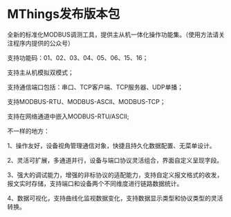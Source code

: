 # MThings发布版本包

全新的标准化MODBUS调测工具，提供主从机一体化操作功能集。（使用方法请关注程序内提供的公众号）

支持功能码：01、02、03、04、05、06、15、16；

支持主从机模拟双模式；

支持通信端口包括：串口、TCP客户端、TCP服务器、UDP单播；

支持MODBUS-RTU、MODBUS-ASCII、MODBUS-TCP；

支持在网络通道中嵌入MODBUS-RTU/ASCII;

不一样的地方：

1、操作友好，设备视角管理通信对象，快捷且持久化数据配置、无菜单设计。

2、灵活可扩展，多通道并行，设备与端口协议灵活组合，界面自定义呈现字段。

3、强大的调试能力，增强的非标协议的适配能力，支持自定义报文格式的收发，报文实时存储，支持端口和设备两个不同维度进行链路数据统计。

4、数据可视化，支持曲线化监视数据变化，支持数据显示类型和协议类型的灵活转换。


